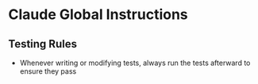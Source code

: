 # Claude Global Instructions

## Testing Rules
- Whenever writing or modifying tests, always run the tests afterward to ensure they pass
